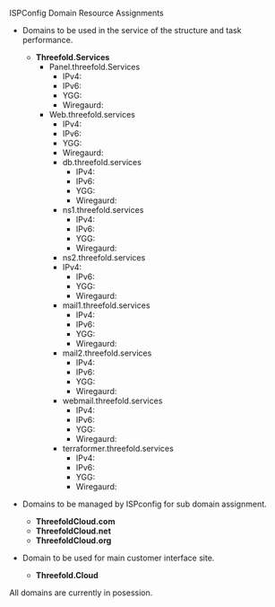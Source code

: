 ISPConfig Domain Resource Assignments 

- Domains to be used in the service of the structure and task performance. 
  - **Threefold.Services**
	  - Panel.threefold.Services 
	    - IPv4: 
	    - IPv6:
	    - YGG:
	    - Wiregaurd:
  	- Web.threefold.services 
	    - IPv4: 
	    - IPv6:
	    - YGG:
	    - Wiregaurd:
	  - db.threefold.services 
	    - IPv4: 
	    - IPv6:
	    - YGG:
	    - Wiregaurd:
	  - ns1.threefold.services
	    - IPv4: 
	    - IPv6:
	    - YGG:
	    - Wiregaurd:
	  - ns2.threefold.services
      - IPv4: 
	    - IPv6:
	    - YGG:
	    - Wiregaurd:
	  - mail1.threefold.services
	    - IPv4: 
	    - IPv6:
	    - YGG:
	    - Wiregaurd:
	  - mail2.threefold.services 
	    - IPv4: 
	    - IPv6:
	    - YGG:
	    - Wiregaurd:
	  - webmail.threefold.services
	    - IPv4: 
	    - IPv6:
	    - YGG:
	    - Wiregaurd:
	  - terraformer.threefold.services 
	    - IPv4: 
	    - IPv6:
	    - YGG:
	    - Wiregaurd:


- Domains to be managed by ISPconfig for sub domain assignment.
	- **ThreefoldCloud.com**
	- **ThreefoldCloud.net**
	- **ThreefoldCloud.org**

- Domain to be used for main customer interface site.
	- **Threefold.Cloud**
	
All domains are currently in posession. 
